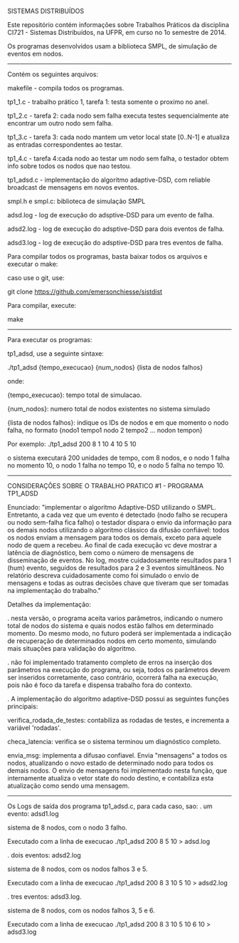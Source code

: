 SISTEMAS DISTRIBUÍDOS

Este repositório contém informações sobre Trabalhos Práticos da disciplina CI721 - Sistemas Distribuídos, na UFPR, em curso no 1o semestre de 2014.


Os programas desenvolvidos usam a biblioteca SMPL, de simulação de eventos em nodos.


---------------------

Contém os seguintes arquivos:


makefile - compila todos os programas.

tp1_1.c - trabalho prático 1, tarefa 1: testa somente o proximo no anel.

tp1_2.c - tarefa 2: cada nodo sem falha executa testes sequencialmente ate encontrar um outro nodo sem falha.

tp1_3.c - tarefa 3: cada nodo mantem um vetor local state [0..N-1] e atualiza as entradas correspondentes ao testar.

tp1_4.c - tarefa 4:cada nodo ao testar um nodo sem falha, o testador obtem info sobre todos os nodos que nao testou.

tp1_adsd.c - implementação do algoritmo adaptive-DSD, com reliable broadcast de mensagens em novos eventos.

smpl.h e smpl.c: biblioteca de simulação SMPL

adsd.log - log de execução do adsptive-DSD para um evento de falha.

adsd2.log - log de execução do adsptive-DSD para dois eventos de falha.

adsd3.log - log de execução do adsptive-DSD para tres eventos de falha.


Para compilar todos os programas, basta baixar todos os arquivos e executar o make:

caso use o git, use:

git clone https://github.com/emersonchiesse/sistdist


Para compilar, execute:

make

-----------------------

Para executar os programas:

tp1_adsd, use a seguinte sintaxe:

./tp1_adsd {tempo_execucao} {num_nodos} {lista de nodos falhos}

onde:

{tempo_execucao}: tempo total de simulacao. 

{num_nodos}: numero total de nodos existentes no sistema simulado

{lista de nodos falhos}: indique os IDs de nodos e em que momento o nodo falha, no formato {nodo1 tempo1 nodo 2 tempo2 ... nodon tempon}


Por exemplo: ./tp1_adsd 200 8 1 10 4 10 5 10 

o sistema executará 200 unidades de tempo, com 8 nodos, e o nodo 1 falha no momento 10, o nodo 1 falha no tempo 10, e o nodo 5 falha no tempo 10.


--------------------

CONSIDERAÇÕES SOBRE O TRABALHO PRATICO #1 - PROGRAMA TP1_ADSD

Enunciado:
"implementar o algoritmo Adaptive-DSD utilizando o SMPL. 
     Entretanto, a cada vez que um evento é detectado (nodo falho se recupera ou nodo sem-falha 
     fica falho) o testador dispara o envio da informação para os demais nodos utilizando o 
     algoritmo clássico da difusão confiável: todos os nodos enviam a mensagem para todos 
     os demais, exceto para aquele nodo de quem a recebeu. 
     Ao final de cada execução vc deve mostrar a latência de diagnóstico, 
     bem como o número de mensagens de disseminação de eventos. 
     No log, mostre cuidadosamente resultados para 1 (hum) evento, seguidos de resultados 
     para 2 e 3 eventos simultâneos. No relatório descreva cuidadosamente como foi 
     simulado o envio de mensagens e todas as outras decisões chave que tiveram que ser 
     tomadas na implementação do trabalho."
     

Detalhes da implementação:

. nesta versão, o programa aceita varios parâmetros, indicando o numero total de nodos do sistema e quais nodos estão 
  falhos em determinado momento. Do mesmo modo, no futuro poderá ser implementada a indicação de recuperação de 
  determinados nodos em certo momento, simulando mais situações para validação do algoritmo.

. não foi implementado tratamento completo de erros na inserção dos parâmetros na execução do programa, ou seja, 
  todos os parâmetros devem ser inseridos corretamente, caso contrário, ocorrerá falha na execução, pois não é foco
  da tarefa e dispensa trabalho fora do contexto.


. A implementação do algoritmo adaptive-DSD possui as seguintes funções principais:


verifica_rodada_de_testes: contabiliza as rodadas de testes, e incrementa a variável 'rodadas'.


checa_latencia: verifica se o sistema terminou um diagnóstico completo.


envia_msg: implementa a difusao confiavel. Envia "mensagens" a todos os nodos, atualizando o novo 
  estado de determinado nodo para todos os demais nodos. O envio de mensagens foi 
  implementado nesta função, que internamente atualiza o vetor state do nodo destino,
  e contabiliza esta atualização como sendo uma mensagem.
 

----------------------

Os Logs de saída dos programa tp1_adsd.c, para cada caso, sao: 
. um evento: adsd1.log
  
  sistema de 8 nodos, com o nodo 3 falho.

  Executado com a linha de execucao ./tp1_adsd 200 8 5 10 > adsd.log
  

. dois eventos: adsd2.log
  
  sistema de 8 nodos, com os nodos falhos 3 e  5.

  Executado com a linha de execucao ./tp1_adsd 200 8 3 10 5 10 > adsd2.log


. tres eventos: adsd3.log. 

  sistema de 8 nodos, com os nodos falhos 3, 5 e 6.

  Executado com a linha de execucao ./tp1_adsd 200 8 3 10 5 10 6 10 > adsd3.log




